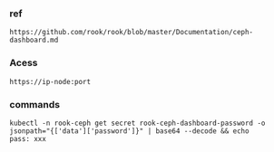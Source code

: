 ### ref
```
https://github.com/rook/rook/blob/master/Documentation/ceph-dashboard.md
```
### Acess
```
https://ip-node:port
```

### commands
```
kubectl -n rook-ceph get secret rook-ceph-dashboard-password -o jsonpath="{['data']['password']}" | base64 --decode && echo
pass: xxx
```
